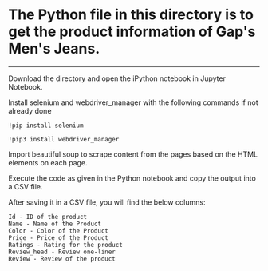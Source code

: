 # The Python file in this directory is to get the product information of Gap's Men's Jeans. 

***

Download the directory and open the iPython notebook in Jupyter Notebook.

Install selenium and webdriver_manager with the following commands if not already done

```
!pip install selenium

!pip3 install webdriver_manager
```

Import beautiful soup to scrape content from the pages based on the HTML elements on each page.

Execute the code as given in the Python notebook and copy the output into a CSV file.

After saving it in a CSV file, you will find the below columns:

```
Id - ID of the product
Name - Name of the Product
Color - Color of the Product
Price - Price of the Product
Ratings - Rating for the product
Review_head - Review one-liner
Review - Review of the product
```
